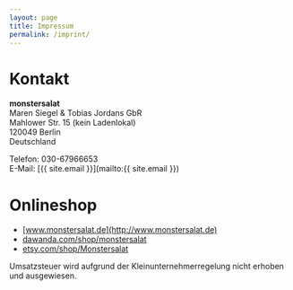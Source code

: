```yaml
---
layout: page
title: Impressum
permalink: /imprint/
---
```


# Kontakt

**monstersalat**<br>
Maren Siegel & Tobias Jordans GbR<br>
Mahlower Str. 15 <span class="text-muted">(kein Ladenlokal)</span><br>
120049 Berlin<br>
Deutschland<br>

Telefon: 030-67966653<br>
E-Mail: [{{ site.email }}](mailto:{{ site.email }})

# Onlineshop

* [www.monstersalat.de](http://www.monstersalat.de)
* [dawanda.com/shop/monstersalat](http://de.dawanda.com/shop/monstersalat)
* [etsy.com/shop/Monstersalat](https://www.etsy.com/de/shop/Monstersalat)

Umsatzsteuer wird aufgrund der Kleinunternehmerregelung nicht erhoben und ausgewiesen.
